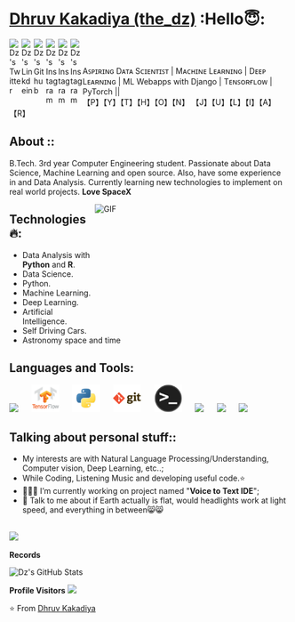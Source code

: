# <a href="https://www.linkedin.com/in/dhruv-kakadiya-8a3202191/">Dhruv Kakadiya (the_dz)</a> :Hello😇:

<a href="https://twitter.com/DhruvKakadiya7">
  <img align="left" alt="Dz's Twitter" width="22px" src="https://seeklogo.com/images/T/twitter-logo-A84FE9258E-seeklogo.com.png" />
</a>
<a href="https://www.linkedin.com/in/dhruv-kakadiya-8a3202191/">
  <img align="left" alt="Dz's Linkdein" width="22px" src="https://cdns.iconmonstr.com/wp-content/assets/preview/2012/240/iconmonstr-linkedin-3.png" />
</a>
<a href="https://github.com/DZ521111">
  <img align="left" alt="Dz's Github" width="22px" src="https://cdns.iconmonstr.com/wp-content/assets/preview/2012/240/iconmonstr-github-1.png" />
</a>
<a href="https://instagram.com/_the__dz">
  <img align="left" alt="Dz's Instagram" width="22px" src="https://cdn.worldvectorlogo.com/logos/instagram-2-1.svg" />
</a>
<a href="https://www.codechef.com/users/dhruv5211">
  <img align="left" alt="Dz's Instagram" width="22px" src="https://i.pinimg.com/originals/c5/d9/fc/c5d9fc1e18bcf039f464c2ab6cfb3eb6.jpg" />
</a>
<a href="https://www.hackerrank.com/dhruvkakadiya3">
  <img align="left" alt="Dz's Instagram" width="22px" src="https://1.bp.blogspot.com/-ULT9oDhqr24/XJYCrttOEpI/AAAAAAAAJYE/inXHXlzblBI3SbcGpiUj4TMNj-E8uPlaQCK4BGAYYCw/s1600/logo%2Bhackerrank%2Bicon.png" />
</a>

<br/>
<br/>



Aꜱᴘɪʀɪɴɢ Dᴀᴛᴀ Sᴄɪᴇɴᴛɪꜱᴛ | Mᴀᴄʜɪɴᴇ Lᴇᴀʀɴɪɴɢ | Dᴇᴇᴘ Lᴇᴀʀɴɪɴɢ | ML Webapps with Django | Tᴇɴꜱᴏʀғʟᴏᴡ | PyTorch || </br>
【P】【Y】【T】【H】【O】【N】
【J】【U】【L】【I】【A】
【R】

## About ::
   B.Tech. 3rd year Computer Engineering student. Passionate about Data Science, Machine Learning and open source. Also, have some experience in and Data Analysis. Currently learning new technologies to implement on real world projects. **Love SpaceX**
   
<img align="right" height="220px" width="350px" alt="GIF" src="https://media.giphy.com/media/3og0IFrHkIglEOg8Ba/giphy.gif" />

## Technologies🔥:
- Data Analysis with **Python** and **R**.
- Data Science.
- Python.
- Machine Learning.
- Deep Learning.
- Artificial Intelligence.
- Self Driving Cars.
- Astronomy space and time

## Languages and Tools:  

<code><img height="50" src="https://pytorch.org/assets/images/pytorch-logo.png"></code>&nbsp;&nbsp;&nbsp;&nbsp;&nbsp;
<code><img height="50" src="https://raw.githubusercontent.com/github/explore/80688e429a7d4ef2fca1e82350fe8e3517d3494d/topics/tensorflow/tensorflow.png"></code>&nbsp;&nbsp;&nbsp;&nbsp;&nbsp;
<code><img height="50" src="https://raw.githubusercontent.com/github/explore/80688e429a7d4ef2fca1e82350fe8e3517d3494d/topics/python/python.png"></code>&nbsp;&nbsp;&nbsp;&nbsp;&nbsp;
<code><img height="50" src="https://raw.githubusercontent.com/github/explore/80688e429a7d4ef2fca1e82350fe8e3517d3494d/topics/git/git.png"></code>&nbsp;&nbsp;&nbsp;&nbsp;&nbsp;
<code><img height="50" src="https://raw.githubusercontent.com/github/explore/80688e429a7d4ef2fca1e82350fe8e3517d3494d/topics/terminal/terminal.png"></code>&nbsp;&nbsp;&nbsp;&nbsp;&nbsp;
<code><img height="50" src="https://cdn.jsdelivr.net/npm/simple-icons@3.4.0/icons/kaggle.svg"></code>&nbsp;&nbsp;&nbsp;&nbsp;&nbsp;
<code><img height="50" src="https://cdn.jsdelivr.net/npm/simple-icons@3.4.0/icons/heroku.svg"></code>&nbsp;&nbsp;&nbsp;&nbsp;&nbsp;
<code><img height="50" src="https://cdn.onlinewebfonts.com/svg/img_535483.png"></code>&nbsp;&nbsp;&nbsp;&nbsp;&nbsp;



## Talking about personal stuff::
- My interests are with Natural Language Processing/Understanding, Computer vision, Deep Learning, etc..;
- While Coding, Listening Music and developing useful code.⭐️
- 👨🏽‍💻 I’m currently working on project named "**Voice to Text IDE**";
- 💬 Talk to me about if Earth actually is flat, would headlights work at light speed, and everything in between😸😸

</br>

<a href="https://github.com/DZ521111">
  <img src="https://github-readme-stats.vercel.app/api/top-langs/?username=DZ521111&theme=radical&hide=glsl,python" />
</a>
</br>

**Records** 

<img src="https://github-readme-stats.vercel.app/api?username=DZ521111&&show_icons=true&theme=radical&line_height=27&v=5" alt="Dz's GitHub Stats" />

**Profile Visitors**
![](https://komarev.com/ghpvc/?username=DZ521111)

⭐️ From [Dhruv Kakadiya](https://github.com/DZ521111)

